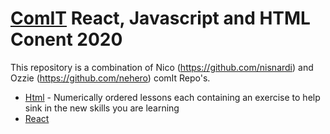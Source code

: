 # [ComIT](http://comit.org) React, Javascript and HTML Conent 2020


This repository is a combination of Nico (https://github.com/nisnardi) and Ozzie (https://github.com/nehero) comIt Repo's.

- [Html](https://github.com/AdamAlinauskas/react-and-html-course/tree/master/html) - Numerically ordered lessons each containing an exercise to help sink in the new skills you are learning
- [React](https://github.com/AdamAlinauskas/react-and-html-course/tree/master/react)
